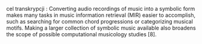 cel transkrypcji : Converting audio recordings of music into a symbolic form makes many tasks in music information retrieval (MIR) easier to accomplish, such as searching for
common chord progressions or categorizing musical motifs. Making a larger collection of symbolic music available also broadens the scope of possible computational
musicology studies [8].

